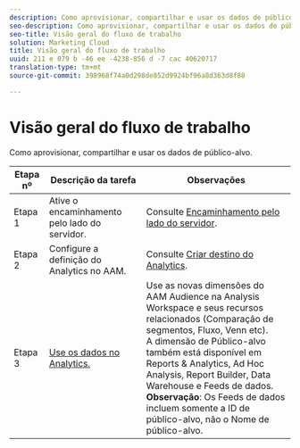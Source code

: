 ```yaml
---
description: Como aprovisionar, compartilhar e usar os dados de público-alvo.
seo-description: Como aprovisionar, compartilhar e usar os dados de público-alvo.
seo-title: Visão geral do fluxo de trabalho
solution: Marketing Cloud
title: Visão geral do fluxo de trabalho
uuid: 211 e 079 b -46 ee -4238-856 d -7 cac 40620717
translation-type: tm+mt
source-git-commit: 398968f74a0d298de852d9924bf96a8d363d8f88

---
```



# Visão geral do fluxo de trabalho

Como aprovisionar, compartilhar e usar os dados de público-alvo.

| Etapa nº | Descrição da tarefa | Observações |
|--- |--- |--- |
| Etapa 1 | Ative o encaminhamento pelo lado do servidor. | Consulte [Encaminhamento pelo lado do servidor](/help/admin/admin/c-server-side-forwarding/ssf.md). |
| Etapa 2 | Configure a definição do Analytics no AAM. | Consulte [Criar destino do Analytics](https://marketing.adobe.com/resources/help/en_US/aam/create-analytics-destination.html). |
| Etapa 3 | [Use os dados no Analytics.](../../../integrate/c-audience-analytics/c-workflow/use-audience-data-analytics.md#concept_369266B9010947D59E5479547F1DCB8B) | Use as novas dimensões do AAM Audience na Analysis Workspace e seus recursos relacionados (Comparação de segmentos, Fluxo, Venn etc). <br>A dimensão de Público-alvo também está disponível em Reports &amp; Analytics, Ad Hoc Analysis, Report Builder, Data Warehouse e Feeds de dados. <br>**Observação**: Os Feeds de dados incluem somente a ID de público-alvo, não o Nome de público-alvo. |
